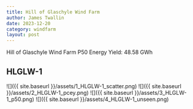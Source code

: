 ```yaml
---
title: Hill of Glaschyle Wind Farm
author: James Twallin
date: 2023-12-20
category: windfarm
layout: post
---
```

Hill of Glaschyle Wind Farm P50 Energy Yield: 48.58 GWh

HLGLW-1
-------------
![]({{ site.baseurl }}/assets/1_HLGLW-1_scatter.png)
![]({{ site.baseurl }}/assets/2_HLGLW-1_pcey.png)
![]({{ site.baseurl }}/assets/3_HLGLW-1_p50.png)
![]({{ site.baseurl }}/assets/4_HLGLW-1_unseen.png)

